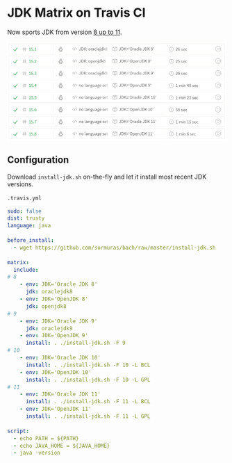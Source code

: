 # JDK Matrix on Travis CI

Now sports JDK from version [8 up to 11](https://travis-ci.org/sormuras/sormuras.github.io).

[<img src="2018-03-11-jdk-matrix-screenshot.png">](https://travis-ci.org/sormuras/sormuras.github.io)

## Configuration

Download `install-jdk.sh` on-the-fly and let it install most recent JDK versions.

`.travis.yml`

```yml
sudo: false
dist: trusty
language: java

before_install:
  - wget https://github.com/sormuras/bach/raw/master/install-jdk.sh

matrix:
  include:
# 8
    - env: JDK='Oracle JDK 8'
      jdk: oraclejdk8
    - env: JDK='OpenJDK 8'
      jdk: openjdk8
# 9
    - env: JDK='Oracle JDK 9'
      jdk: oraclejdk9
    - env: JDK='OpenJDK 9'
      install: . ./install-jdk.sh -F 9
# 10
    - env: JDK='Oracle JDK 10'
      install: . ./install-jdk.sh -F 10 -L BCL
    - env: JDK='OpenJDK 10'
      install: . ./install-jdk.sh -F 10 -L GPL
# 11
    - env: JDK='Oracle JDK 11'
      install: . ./install-jdk.sh -F 11 -L BCL
    - env: JDK='OpenJDK 11'
      install: . ./install-jdk.sh -F 11 -L GPL

script:
  - echo PATH = ${PATH}
  - echo JAVA_HOME = ${JAVA_HOME}
  - java -version
```
